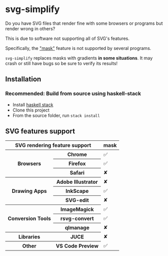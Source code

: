 # svg-simplify

Do you have SVG files that render fine with some browsers or programs but render wrong in others?

This is due to software not supporting all of SVG's features.

Specifically, the ["mask"](https://developer.mozilla.org/en-US/docs/Web/SVG/Element/mask) feature is not supported by several programs.

`svg-simplify` replaces masks with gradients **in some situations**. It may crash or still have bugs so be sure to verify its results!

## Installation

### Recommended: Build from source using haskell-stack

* Install [haskell stack](http://docs.haskellstack.org/en/stable/README/)
* Clone this project
* From the source folder, run `stack install`

## SVG features support

<table>
  <thead>
    <tr>
      <th colspan=2> SVG rendering feature support </th>
      <th> mask </th>
    </tr>
  </thead>
  <tbody>
    <tr>
      <th rowspan=3> Browsers </th>
      <th> Chrome </th>
      <td> &#9989; </td>
    </tr>
    <tr>
      <th> Firefox </th>
      <td> &#9989; </td>
    </tr>
    <tr>
      <th> Safari </th>
      <td> &#10008; </td>
    </tr>
    <tr>
      <th rowspan=3> Drawing Apps </th>
      <th> Adobe Illustrator </th>
      <td> &#10008; </td>
    </tr>
    <tr>
      <th> InkScape </th>
      <td> &#9989; </td>
    </tr>
    <tr>
      <th> SVG-edit </th>
      <td> &#10008; </td>
    </tr>
    <tr>
      <th rowspan=3> Conversion Tools </th>
      <th> ImageMagick </th>
      <td> &#9989; </td>
    </tr>
    <tr>
      <th> rsvg-convert </th>
      <td> &#9989; </td>
    </tr>
    <tr>
      <th> qlmanage </th>
      <td> &#10008; </td>
    </tr>
    <tr>
      <th> Libraries </th>
      <th> JUCE </th>
      <td> &#10008; </td>
    </tr>
    <tr>
      <th> Other </th>
      <th> VS Code Preview </th>
      <td> &#9989; </td>
    </tr>
  </tbody>
</tr>
</table>
